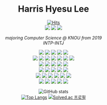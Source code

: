 <div align="center">
  <h1>Harris Hyesu Lee</h1>
  
  [![Hits](https://hits.seeyoufarm.com/api/count/incr/badge.svg?url=https%3A%2F%2Fgithub.com%2FSallyrideauto%2F&count_bg=%23000000&title_bg=%23000000&icon=github.svg&icon_color=%23E7E7E7&title=hits&edge_flat=true)](https://github.com/Sallyrideauto)<br>
  <a href="https://www.instagram.com/varsity_sally/"><img src="https://img.shields.io/badge/Instagram-7D4E57?style=flat-square&logo=Instagram&logoColor=ffffff"></a> <a href="https://www.instagram.com/varsity_sally/"><img src="https://img.shields.io/badge/Tistory-6E8894?style=flat-square&logo=Telegraph&logoColor=ffffff"></a> <img src="https://img.shields.io/badge/LinkedIn-0A66C2?style=flat-square&logo=LinkedIn&logoColor=ffffff"><p>
  <i>majoring Computer Science @ KNOU from 2019<br>
    INTP-INTJ</i><p>
  <img src="https://img.shields.io/badge/Apple-000000?style=flat-square&logo=Apple&logoColor=ffffff"> <img src="https://img.shields.io/badge/macOS-000000?style=flat-square&logo=macOS&logoColor=ffffff"> <img src="https://img.shields.io/badge/iTerm2-000000?style=flat-square&logo=iTerm2&logoColor=ffffff"> <img src="https://img.shields.io/badge/Linux-FCC624?style=flat-square&logo=Linux&logoColor=ffffff"> <img src="https://img.shields.io/badge/Windows-0078D6?style=flat-square&logo=Windows&logoColor=ffffff"><br>
  <img src="https://img.shields.io/badge/C-A8B9CC?style=flat-square&logo=C&logoColor=ffffff"> <img src="https://img.shields.io/badge/C++-00599C?style=flat-square&logo=cplusplus&logoColor=ffffff"> <img src="https://img.shields.io/badge/R-276DC3?style=flat-square&logo=R&logoColor=ffffff"> <img src="https://img.shields.io/badge/Python-3776AB?style=flat-square&logo=Python&logoColor=ffffff"> <img src="https://img.shields.io/badge/HTML5-E34F26?style=flat-square&logo=HTML5&logoColor=ffffff"> <img src="https://img.shields.io/badge/Java-007396?style=flat-square&logo=Java&logoColor=ffffff"> <img src="https://img.shields.io/badge/JSON-000000?style=flat-square&logo=JSON&logoColor=ffffff"><br>
  <img src="https://img.shields.io/badge/Oracle-F80000?style=flat-square&logo=Oracle&logoColor=ffffff"> <img src="https://img.shields.io/badge/Docker-2496ED?style=flat-square&logo=Docker&logoColor=ffffff"> <img src="https://img.shields.io/badge/Homebrew-FBB040?style=flat-square&logo=Homebrew&logoColor=ffffff"> <img src="https://img.shields.io/badge/Jupyter Notebook-F37626?style=flat-square&logo=Jupyter&logoColor=ffffff"> <img src="https://img.shields.io/badge/Google Colab-F9AB00?style=flat-square&logo=Google Colab&logoColor=ffffff"><br>
  <img src="https://img.shields.io/badge/Visual Studio-5C2D91?style=flat-square&logo=visualstudio&logoColor=ffffff"> <img src="https://img.shields.io/badge/Visual Studio Code-007ACC?style=flat-square&logo=visualstudiocode&logoColor=ffffff"> <img src="https://img.shields.io/badge/PyCharm-000000?style=flat-square&logo=PyCharm&logoColor=ffffff"> <img src="https://img.shields.io/badge/RStudio-75AADB?style=flat-square&logo=RStudio&logoColor=ffffff"> <img src="https://img.shields.io/badge/Eclipse-2C2255?style=flat-square&logo=eclipseide&logoColor=ffffff"><br>
  <img src="https://img.shields.io/badge/pandas-150458?style=flat-square&logo=pandas&logoColor=ffffff"> <img src="https://img.shields.io/badge/NumPy-013243?style=flat-square&logo=NumPy&logoColor=ffffff"> <img src="https://img.shields.io/badge/Keras-D00000?style=flat-square&logo=Keras&logoColor=ffffff"> <img src="https://img.shields.io/badge/TensorFlow-FF6F00?style=flat-square&logo=TensorFlow&logoColor=ffffff"> <img src="https://img.shields.io/badge/Scikitlearn-F7931E?style=flat-square&logo=scikitlearn&logoColor=ffffff"> <img src="https://img.shields.io/badge/Plotly-3F4F75?style=flat-square&logo=Plotly&logoColor=ffffff"><br>
  <img src="https://img.shields.io/badge/GitHub-181717?style=flat-square&logo=GitHub&logoColor=ffffff"> <img src="https://img.shields.io/badge/Notion-000000?style=flat-square&logo=Notion&logoColor=ffffff"> <img src="https://img.shields.io/badge/Slack-4A154B?style=flat-square&logo=Slack&logoColor=ffffff"> <img src="https://img.shields.io/badge/Google Cloud-4285F4?style=flat-square&logo=googlecloud&logoColor=ffffff"> <img src="https://img.shields.io/badge/Adobe Creative Cloud-DA1F26?style=flat-square&logo=adobecreativecloud&logoColor=ffffff"></p>
  ![GitHub stats](https://github-readme-stats.vercel.app/api?username=Sallyrideauto&count_private=true&show_icons=true&theme=rose_pine)<br>
  [![Top Langs](https://github-readme-stats.vercel.app/api/top-langs/?username=Sallyrideauto&exclude_repo=Sallyride.github.io&layout=compact)](https://github.com/Sallyrideauto/github-readme-stats) [![Solved.ac
프로필](http://mazassumnida.wtf/api/generate_badge?boj=riru16)](https://solved.ac/riru16) </div>
